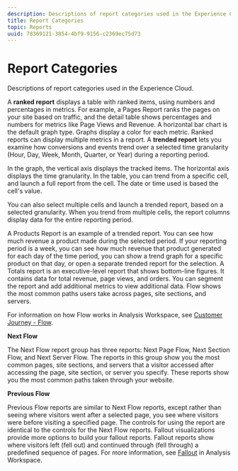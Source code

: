 ```yaml
---
description: Descriptions of report categories used in the Experience Cloud.
title: Report Categories
topic: Reports
uuid: 78369121-3854-4bf9-9156-c2369ec75d73
---
```


# Report Categories

Descriptions of report categories used in the Experience Cloud.

A **ranked report** displays a table with ranked items, using numbers and percentages in metrics. For example, a Pages Report ranks the pages on your site based on traffic, and the detail table shows percentages and numbers for metrics like Page Views and Revenue. A horizontal bar chart is the default graph type. Graphs display a color for each metric. Ranked reports can display multiple metrics in a report.
A **trended report** lets you examine how conversions and events trend over a selected time granularity (Hour, Day, Week, Month, Quarter, or Year) during a reporting period.

In the graph, the vertical axis displays the tracked items. The horizontal axis displays the time granularity. In the table, you can trend from a specific cell, and launch a full report from the cell. The date or time used is based the cell's value.

You can also select multiple cells and launch a trended report, based on a selected granularity. When you trend from multiple cells, the report columns display data for the entire reporting period.

A Products Report is an example of a trended report. You can see how much revenue a product made during the selected period. If your reporting period is a week, you can see how much revenue that product generated for each day of the time period, you can show a trend graph for a specific product on that day, or open a separate trended report for the selection.
A Totals report is an executive-level report that shows bottom-line figures. It contains data for total revenue, page views, and orders. You can segment the report and add additional metrics to view additional data.
Flow shows the most common paths users take across pages, site sections, and servers.

For information on how Flow works in Analysis Workspace, see [Customer Journey - Flow](https://docs.adobe.com/content/help/en/analytics/analyze/analysis-workspace/visualizations/fallout/fallout-flow.html).

**Next Flow**

The Next Flow report group has three reports: Next Page Flow, Next Section Flow, and Next Server Flow. The reports in this group show you the most common pages, site sections, and servers that a visitor accessed after accessing the page, site section, or server you specify. These reports show you the most common paths taken through your website.

**Previous Flow**

Previous Flow reports are similar to Next Flow reports, except rather than seeing where visitors went after a selected page, you see where visitors were before visiting a specified page. The controls for using the report are identical to the controls for the Next Flow reports.
Fallout visualizations provide more options to build your fallout reports. Fallout reports show where visitors left (fell out) and continued through (fell through) a predefined sequence of pages. For more information, see [Fallout](https://docs.adobe.com/content/help/en/analytics/analyze/analysis-workspace/visualizations/fallout/fallout-flow.html) in Analysis Workspace.
